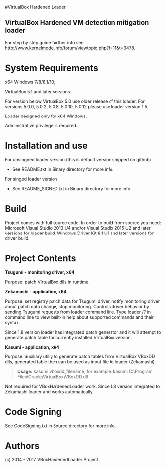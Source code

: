 
#VirtualBox Hardened Loader
## VirtualBox Hardened VM detection mitigation loader

For step by step guide further info see
http://www.kernelmode.info/forum/viewtopic.php?f=11&t=3478.

# System Requirements

x64 Windows 7/8/8.1/10;

VirtualBox 5.1 and later versions.

For version below VirtualBox 5.0 use older release of this loader.
For versions 5.0.0, 5.0.2, 5.0.8, 5.0.10, 5.0.12 please use loader version 1.5.

Loader designed only for x64 Windows.

Administrative privilege is required.


# Installation and use

For unsingned loader version (this is default version shipped on github) 
+ See README.txt in Binary directory for more info.

For singed loader version 
+ See README_SIGNED.txt in Binary directory for more info.


# Build 

Project comes with full source code.
In order to build from source you need:
Microsoft Visual Studio 2013 U4 and/or Visual Studio 2015 U2 and later versions for loader build.
Windows Driver Kit 8.1 U1 and later versions for driver build.


# Project Contents

**Tsugumi - monitoring driver, x64** 

Purpose: patch VirtualBox dlls in runtime.

**Zekamashi - application, x64**

Purpose: set registry patch data for Tsugumi driver, notify monitoring driver about patch data change, stop monitoring. Controls driver behavior by sending Tsugumi requests from loader command line. Type loader /? in command line to view built-in help about supported commands and their syntax.

Since 1.8 version loader has integrated patch generator and it will attempt to generate patch table for currently installed VirtualBox version.

**Kasumi - application, x64**

Purpose: auxiliary utiliy to generate patch tables from VirtualBox VBoxDD dlls, generated table then can be used as input file to loader (Zekamashi).

> **Usage:** kasumi vboxdd_filename, for example: kasumi C:\Program Files\Oracle\VirtualBox\VBoxDD.dll

Not required for VBoxHardenedLoader work. Since 1.8 version integrated to Zekamashi loader and works automatically.


# Code Signing

See CodeSigning.txt in Source directory for more info.


# Authors

(c) 2014 - 2017 VBoxHardenedLoader Project
